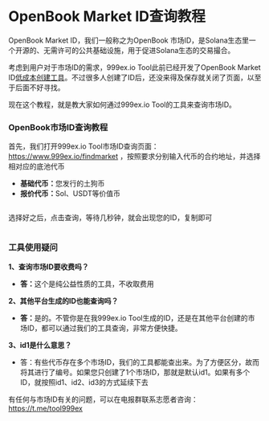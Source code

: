 # OpenBook Market ID查询教程

OpenBook Market ID，我们一般称之为OpenBook 市场ID，是Solana生态里一个开源的、无需许可的公共基础设施，用于促进Solana生态的交易撮合。

考虑到用户对于市场ID的需求，999ex.io Tool此前已经开发了OpenBook Market ID[低成本创建工具](https://help.999ex.io/sol/market)。不过很多人创建了ID后，还没来得及保存就关闭了页面，以至于后面不好寻找。

现在这个教程，就是教大家如何通过999ex.io Tool的工具来查询市场ID。

### OpenBook市场ID查询教程

首先，我们打开999ex.io Tool市场ID查询页面：<https://www.999ex.io/findmarket> ，按照要求分别输入代币的合约地址，并选择相对应的底池代币

* **基础代币：**&#x60A8;发行的土狗币
* **报价代币：**&#x53;ol、USDT等价值币

<figure><img src="https://1885923539-files.gitbook.io/~/files/v0/b/gitbook-x-prod.appspot.com/o/spaces%2FnmLBiMxr5iATgeZGW8in%2Fuploads%2FOebNoGL3Xf9fbsUKWsQk%2F%E6%9F%A5%E8%AF%A2%E5%B8%82%E5%9C%BAID.png?alt=media&#x26;token=a24b1673-1405-4c3b-965f-ec400840b92f" alt=""><figcaption></figcaption></figure>

选择好之后，点击查询，等待几秒钟，就会出现您的ID，复制即可

<figure><img src="https://1885923539-files.gitbook.io/~/files/v0/b/gitbook-x-prod.appspot.com/o/spaces%2FnmLBiMxr5iATgeZGW8in%2Fuploads%2F3aLAGjflJ5eyzOY933KG%2F%E5%A4%8D%E5%88%B6%E5%B8%82%E5%9C%BAID.png?alt=media&#x26;token=d5de0657-2182-4f4e-acf1-e09fdbbcba35" alt=""><figcaption></figcaption></figure>

### 工具使用疑问

**1、查询市场ID要收费吗？**

* **答：**&#x8FD9;个是纯公益性质的工具，不收取费用

**2、其他平台生成的ID也能查询吗？**

* **答：**&#x662F;的。不管你是在我999ex.io Tool生成的ID，还是在其他平台创建的市场ID，都可以通过我们的工具查询，非常方便快捷。

**3、id1是什么意思？**

* 答：有些代币存在多个市场ID，我们的工具都能查出来。为了方便区分，故而将其进行了编号。如果您只创建了1个市场ID，那就是默认id1。如果有多个ID，就按照id1、id2、id3的方式延续下去

有任何与市场ID有关的问题，可以在电报群联系志愿者咨询：<https://t.me/tool999ex>
